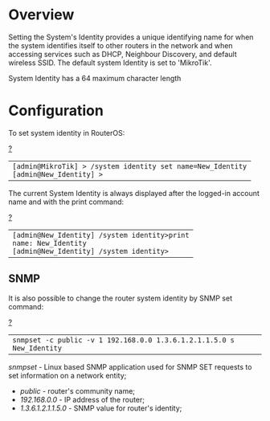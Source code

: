 # Overview

Setting the System's Identity provides a unique identifying name for when the system identifies itself to other routers in the network and when accessing services such as DHCP, Neighbour Discovery, and default wireless SSID. The default system Identity is set to 'MikroTik'.

System Identity has a 64 maximum character length

# Configuration

To set system identity in RouterOS:

[?](https://help.mikrotik.com/docs/display/ROS/Identity#)

<table border="0" cellpadding="0" cellspacing="0"><tbody><tr><td class="code"><div class="container" title="Hint: double-click to select code"><div class="line number1 index0 alt2" data-bidi-marker="true"><code class="ros plain">[admin@MikroTik] &gt; </code><code class="ros constants">/system identity </code><code class="ros functions">set </code><code class="ros value">name</code><code class="ros plain">=New_Identity</code></div><div class="line number2 index1 alt1" data-bidi-marker="true"><code class="ros plain">[admin@New_Identity] &gt;</code></div></div></td></tr></tbody></table>

  

The current System Identity is always displayed after the logged-in account name and with the print command:

[?](https://help.mikrotik.com/docs/display/ROS/Identity#)

<table border="0" cellpadding="0" cellspacing="0"><tbody><tr><td class="code"><div class="container" title="Hint: double-click to select code"><div class="line number1 index0 alt2" data-bidi-marker="true"><code class="ros plain">[admin@New_Identity] </code><code class="ros constants">/system identity&gt;</code><code class="ros plain">print</code></div><div class="line number2 index1 alt1" data-bidi-marker="true"><code class="ros plain">name</code><code class="ros constants">: New_Identity</code></div><div class="line number3 index2 alt2" data-bidi-marker="true"><code class="ros plain">[admin@New_Identity] </code><code class="ros constants">/system identity&gt;</code></div></div></td></tr></tbody></table>

## SNMP

It is also possible to change the router system identity by SNMP set command:

[?](https://help.mikrotik.com/docs/display/ROS/Identity#)

<table border="0" cellpadding="0" cellspacing="0"><tbody><tr><td class="code"><div class="container" title="Hint: double-click to select code"><div class="line number1 index0 alt2" data-bidi-marker="true"><code class="ros plain">snmpset -c public -v 1 192.168.0.0 1.3.6.1.2.1.1.5.0 s New_Identity</code></div></div></td></tr></tbody></table>

_snmpset_ \- Linux based SNMP application used for SNMP SET requests to set information on a network entity;

-   _public_ \- router's community name;
-   _192.168.0.0_ \- IP address of the router;
-   _1.3.6.1.2.1.1.5.0_ \- SNMP value for router's identity;